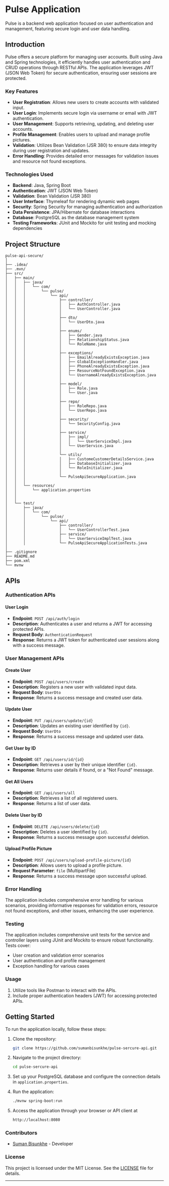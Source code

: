 


# Pulse Application

Pulse is a backend web application focused on user authentication and management, featuring secure login and user data handling.

## Introduction

Pulse offers a secure platform for managing user accounts. Built using Java and Spring technologies, it efficiently handles user authentication and CRUD operations through RESTful APIs. The application leverages JWT (JSON Web Token) for secure authentication, ensuring user sessions are protected.

### Key Features

- **User Registration**: Allows new users to create accounts with validated input.
- **User Login**: Implements secure login via username or email with JWT authentication.
- **User Management**: Supports retrieving, updating, and deleting user accounts.
- **Profile Management**: Enables users to upload and manage profile pictures.
- **Validation**: Utilizes Bean Validation (JSR 380) to ensure data integrity during user registration and updates.
- **Error Handling**: Provides detailed error messages for validation issues and resource not found exceptions.

### Technologies Used

- **Backend**: Java, Spring Boot
- **Authentication**: JWT (JSON Web Token)
- **Validation**: Bean Validation (JSR 380)
- **User Interface**: Thymeleaf for rendering dynamic web pages
- **Security**: Spring Security for managing authentication and authorization
- **Data Persistence**: JPA/Hibernate for database interactions
- **Database**: PostgreSQL as the database management system
- **Testing Frameworks**: JUnit and Mockito for unit testing and mocking dependencies


## Project Structure
```
pulse-api-secure/
│
├── .idea/
├── .mvn/
├── src/
│   ├── main/
│   │   ├── java/
│   │   │   └── com/
│   │   │       └── pulse/
│   │   │           └── api/
│   │   │               ├── controller/
│   │   │               │   ├── AuthController.java
│   │   │               │   └── UserController.java
│   │   │               │
│   │   │               ├── dto/
│   │   │               │   └── UserDto.java
│   │   │               │
│   │   │               ├── enums/
│   │   │               │   ├── Gender.java
│   │   │               │   ├── RelationshipStatus.java
│   │   │               │   └── RoleName.java
│   │   │               │
│   │   │               ├── exceptions/
│   │   │               │   ├── EmailAlreadyExistsException.java
│   │   │               │   ├── GlobalExceptionHandler.java
│   │   │               │   ├── PhoneAlreadyExistsException.java
│   │   │               │   ├── ResourceNotFoundException.java
│   │   │               │   └── UsernameAlreadyExistsException.java
│   │   │               │
│   │   │               ├── model/
│   │   │               │   ├── Role.java
│   │   │               │   └── User.java
│   │   │               │
│   │   │               ├── repo/
│   │   │               │   ├── RoleRepo.java
│   │   │               │   └── UserRepo.java
│   │   │               │
│   │   │               ├── security/
│   │   │               │   └── SecurityConfig.java
│   │   │               │
│   │   │               ├── service/
│   │   │               │   ├── impl/
│   │   │               │   │   └── UserServiceImpl.java
│   │   │               │   └── UserService.java
│   │   │               │
│   │   │               └── utils/
│   │   │               │   ├── CustomeCustomerDetailsService.java
│   │   │               │   ├── DatabaseInitializer.java
│   │   │               │   └── RoleInitializer.java
│   │   │               │
│   │   │               └── PulseApiSecureApplication.java
│   │   │
│   │   └── resources/
│   │       └── application.properties
│   │       
│   │
│   └── test/
│       ├── java/
│       │   └── com/
│       │       └── pulse/
│       │           └── api/
│       │               ├── controller/
│       │               │   └── UserControllerTest.java
│       │               ├── service/
│       │               │   └── UserServiceImplTest.java
│       │               └── PulseApiSecureApplicationTests.java
│
├── .gitignore
├── README.md
├── pom.xml
└── mvnw
```

## APIs

### Authentication APIs

#### User Login

- **Endpoint**: `POST /api/auth/login`
- **Description**: Authenticates a user and returns a JWT for accessing protected APIs.
- **Request Body**: `AuthenticationRequest`
- **Response**: Returns a JWT token for authenticated user sessions along with a success message.

### User Management APIs

#### Create User

- **Endpoint**: `POST /api/users/create`
- **Description**: Registers a new user with validated input data.
- **Request Body**: `UserDto`
- **Response**: Returns a success message and created user data.

#### Update User

- **Endpoint**: `PUT /api/users/update/{id}`
- **Description**: Updates an existing user identified by `{id}`.
- **Request Body**: `UserDto`
- **Response**: Returns a success message and updated user data.

#### Get User by ID

- **Endpoint**: `GET /api/users/id/{id}`
- **Description**: Retrieves a user by their unique identifier `{id}`.
- **Response**: Returns user details if found, or a "Not Found" message.

#### Get All Users

- **Endpoint**: `GET /api/users/all`
- **Description**: Retrieves a list of all registered users.
- **Response**: Returns a list of user data.

#### Delete User by ID

- **Endpoint**: `DELETE /api/users/delete/{id}`
- **Description**: Deletes a user identified by `{id}`.
- **Response**: Returns a success message upon successful deletion.

#### Upload Profile Picture

- **Endpoint**: `POST /api/users/upload-profile-picture/{id}`
- **Description**: Allows users to upload a profile picture.
- **Request Parameter**: `file` (MultipartFile)
- **Response**: Returns a success message upon successful upload.

### Error Handling

The application includes comprehensive error handling for various scenarios, providing informative responses for validation errors, resource not found exceptions, and other issues, enhancing the user experience.

### Testing

The application includes comprehensive unit tests for the service and controller layers using JUnit and Mockito to ensure robust functionality. Tests cover:

- User creation and validation error scenarios
- User authentication and profile management
- Exception handling for various cases

### Usage

1. Utilize tools like Postman to interact with the APIs.
2. Include proper authentication headers (JWT) for accessing protected APIs.

## Getting Started

To run the application locally, follow these steps:

1. Clone the repository:
   ```bash
   git clone https://github.com/sumanbisunkhe/pulse-sercure-api.git
   ```

2. Navigate to the project directory:
   ```bash
   cd pulse-sercure-api
   ```

3. Set up your PostgreSQL database and configure the connection details in `application.properties`.

4. Run the application:
   ```bash
   ./mvnw spring-boot:run
   ```

5. Access the application through your browser or API client at
   ```bash
   http://localhost:8080
   ```

### Contributors

- [Suman Bisunkhe](https://github.com/sumanbisunkhe) - Developer

### License

This project is licensed under the MIT License. See the [LICENSE](LICENSE) file for details.

---







    



